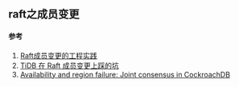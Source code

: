 ## raft之成员变更



#### 参考

1.   [Raft成员变更的工程实践](https://zhuanlan.zhihu.com/p/359206808)
2.  [TiDB 在 Raft 成员变更上踩的坑](https://zhuanlan.zhihu.com/p/342319702)
3.  [Availability and region failure: Joint consensus in CockroachDB](https://www.cockroachlabs.com/blog/joint-consensus-raft/)